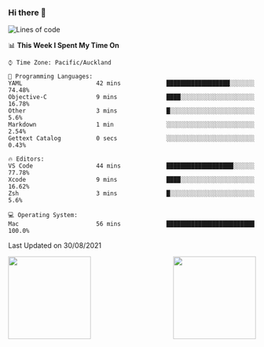 ### Hi there 👋
<!--START_SECTION:waka-->
![Lines of code](https://img.shields.io/badge/From%20Hello%20World%20I%27ve%20Written-1.6%20million%20lines%20of%20code-blue)

📊 **This Week I Spent My Time On** 

```text
⌚︎ Time Zone: Pacific/Auckland

💬 Programming Languages: 
YAML                     42 mins             ██████████████████░░░░░░░   74.48% 
Objective-C              9 mins              ████░░░░░░░░░░░░░░░░░░░░░   16.78% 
Other                    3 mins              █░░░░░░░░░░░░░░░░░░░░░░░░   5.6% 
Markdown                 1 min               ░░░░░░░░░░░░░░░░░░░░░░░░░   2.54% 
Gettext Catalog          0 secs              ░░░░░░░░░░░░░░░░░░░░░░░░░   0.43%

🔥 Editors: 
VS Code                  44 mins             ███████████████████░░░░░░   77.78% 
Xcode                    9 mins              ████░░░░░░░░░░░░░░░░░░░░░   16.62% 
Zsh                      3 mins              █░░░░░░░░░░░░░░░░░░░░░░░░   5.6%

💻 Operating System: 
Mac                      56 mins             █████████████████████████   100.0%

```


 Last Updated on 30/08/2021
<!--END_SECTION:waka-->

<img align="right" height="168px" src="https://github-readme-stats.vercel.app/api/top-langs/?username=iceman201&show_icons=true&layout=compact&theme=onedark&hide_border=true"/>
<img align="left" height="168px" src="https://github-readme-stats.vercel.app/api?username=iceman201&show_icons=true&count_private=true&theme=onedark&include_all_commits=true&hide_border=true"/>

<!--
**iceman201/iceman201** is a ✨ _special_ ✨ repository because its `README.md` (this file) appears on your GitHub profile.

Here are some ideas to get you started:

- 🔭 I’m currently working on ...
- 🌱 I’m currently learning ...
- 👯 I’m looking to collaborate on ...
- 🤔 I’m looking for help with ...
- 💬 Ask me about ...
- 📫 How to reach me: ...
- 😄 Pronouns: ...
- ⚡ Fun fact: ...
-->
